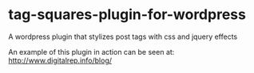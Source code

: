 tag-squares-plugin-for-wordpress
================================

A wordpress plugin that stylizes post tags with css and jquery effects

An example of this plugin in action can be seen at: http://www.digitalrep.info/blog/

